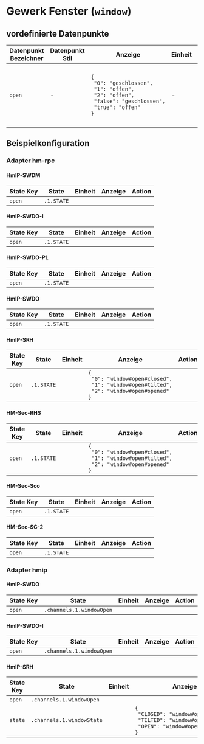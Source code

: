 
# Gewerk Fenster (`window`)

## vordefinierte Datenpunkte

<table><thead><tr><th>Datenpunkt Bezeichner</th><th>Datenpunkt Stil</th><th>Anzeige</th><th>Einheit</th><th>Icon</th><th>Icon Stil</th></tr></thead>
<tbody><tr><td><code>open</code></td><td>-</td><td><code>{<br />&nbsp;&quot;0&quot;:&nbsp;&quot;geschlossen&quot;,<br />&nbsp;&quot;1&quot;:&nbsp;&quot;offen&quot;,<br />&nbsp;&quot;2&quot;:&nbsp;&quot;offen&quot;,<br />&nbsp;&quot;false&quot;:&nbsp;&quot;geschlossen&quot;,<br />&nbsp;&quot;true&quot;:&nbsp;&quot;offen&quot;<br />}</code></td><td>-</td><td><code>{<br />&nbsp;&quot;0&quot;:&nbsp;&quot;window-closed-variant&quot;,<br />&nbsp;&quot;1&quot;:&nbsp;&quot;window-open-variant&quot;,<br />&nbsp;&quot;false&quot;:&nbsp;&quot;window-closed-variant&quot;,<br />&nbsp;&quot;true&quot;:&nbsp;&quot;window-open-variant&quot;<br />}</code></td><td>-</td></tr></tbody>
</table>

## Beispielkonfiguration


### Adapter hm-rpc


#### HmIP-SWDM

<table><thead><tr>
<th>State Key</th>
<th>State</th>
<th>Einheit</th>
<th>Anzeige</th>
<th>Action</th>
</thead><tbody>
<tr>
<td><code>open</td>
<td><code>.1.STATE</code></td>
<td><code></code></td>
<td></td>
<td><code></code></td>
</tr>
</tbody></table>

#### HmIP-SWDO-I

<table><thead><tr>
<th>State Key</th>
<th>State</th>
<th>Einheit</th>
<th>Anzeige</th>
<th>Action</th>
</thead><tbody>
<tr>
<td><code>open</td>
<td><code>.1.STATE</code></td>
<td><code></code></td>
<td></td>
<td><code></code></td>
</tr>
</tbody></table>

#### HmIP-SWDO-PL

<table><thead><tr>
<th>State Key</th>
<th>State</th>
<th>Einheit</th>
<th>Anzeige</th>
<th>Action</th>
</thead><tbody>
<tr>
<td><code>open</td>
<td><code>.1.STATE</code></td>
<td><code></code></td>
<td></td>
<td><code></code></td>
</tr>
</tbody></table>

#### HmIP-SWDO

<table><thead><tr>
<th>State Key</th>
<th>State</th>
<th>Einheit</th>
<th>Anzeige</th>
<th>Action</th>
</thead><tbody>
<tr>
<td><code>open</td>
<td><code>.1.STATE</code></td>
<td><code></code></td>
<td></td>
<td><code></code></td>
</tr>
</tbody></table>

#### HmIP-SRH

<table><thead><tr>
<th>State Key</th>
<th>State</th>
<th>Einheit</th>
<th>Anzeige</th>
<th>Action</th>
</thead><tbody>
<tr>
<td><code>open</td>
<td><code>.1.STATE</code></td>
<td><code></code></td>
<td><code>{<br />&nbsp;&quot;0&quot;:&nbsp;&quot;window#open#closed&quot;,<br />&nbsp;&quot;1&quot;:&nbsp;&quot;window#open#tilted&quot;,<br />&nbsp;&quot;2&quot;:&nbsp;&quot;window#open#opened&quot;<br />}</code></td>
<td><code></code></td>
</tr>
</tbody></table>

#### HM-Sec-RHS

<table><thead><tr>
<th>State Key</th>
<th>State</th>
<th>Einheit</th>
<th>Anzeige</th>
<th>Action</th>
</thead><tbody>
<tr>
<td><code>open</td>
<td><code>.1.STATE</code></td>
<td><code></code></td>
<td><code>{<br />&nbsp;&quot;0&quot;:&nbsp;&quot;window#open#closed&quot;,<br />&nbsp;&quot;1&quot;:&nbsp;&quot;window#open#tilted&quot;,<br />&nbsp;&quot;2&quot;:&nbsp;&quot;window#open#opened&quot;<br />}</code></td>
<td><code></code></td>
</tr>
</tbody></table>

#### HM-Sec-Sco

<table><thead><tr>
<th>State Key</th>
<th>State</th>
<th>Einheit</th>
<th>Anzeige</th>
<th>Action</th>
</thead><tbody>
<tr>
<td><code>open</td>
<td><code>.1.STATE</code></td>
<td><code></code></td>
<td></td>
<td><code></code></td>
</tr>
</tbody></table>

#### HM-Sec-SC-2

<table><thead><tr>
<th>State Key</th>
<th>State</th>
<th>Einheit</th>
<th>Anzeige</th>
<th>Action</th>
</thead><tbody>
<tr>
<td><code>open</td>
<td><code>.1.STATE</code></td>
<td><code></code></td>
<td></td>
<td><code></code></td>
</tr>
</tbody></table>

### Adapter hmip


#### HmIP-SWDO

<table><thead><tr>
<th>State Key</th>
<th>State</th>
<th>Einheit</th>
<th>Anzeige</th>
<th>Action</th>
</thead><tbody>
<tr>
<td><code>open</td>
<td><code>.channels.1.windowOpen</code></td>
<td><code></code></td>
<td></td>
<td><code></code></td>
</tr>
</tbody></table>

#### HmIP-SWDO-I

<table><thead><tr>
<th>State Key</th>
<th>State</th>
<th>Einheit</th>
<th>Anzeige</th>
<th>Action</th>
</thead><tbody>
<tr>
<td><code>open</td>
<td><code>.channels.1.windowOpen</code></td>
<td><code></code></td>
<td></td>
<td><code></code></td>
</tr>
</tbody></table>

#### HmIP-SRH

<table><thead><tr>
<th>State Key</th>
<th>State</th>
<th>Einheit</th>
<th>Anzeige</th>
<th>Action</th>
</thead><tbody>
<tr>
<td><code>open</td>
<td><code>.channels.1.windowOpen</code></td>
<td><code></code></td>
<td></td>
<td><code></code></td>
</tr>
<tr>
<td><code>state</td>
<td><code>.channels.1.windowState</code></td>
<td><code></code></td>
<td><code>{<br />&nbsp;&quot;CLOSED&quot;:&nbsp;&quot;window#open#closed&quot;,<br />&nbsp;&quot;TILTED&quot;:&nbsp;&quot;window#open#tilted&quot;,<br />&nbsp;&quot;OPEN&quot;:&nbsp;&quot;window#open#opened&quot;<br />}</code></td>
<td><code></code></td>
</tr>
</tbody></table>